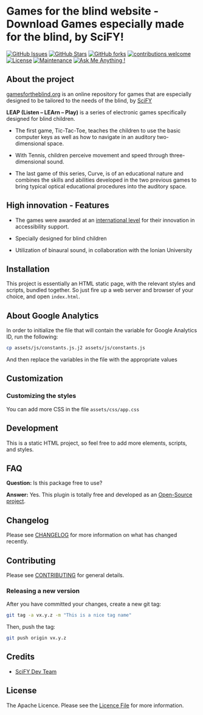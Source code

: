 # Games for the blind website - Download Games especially made for the blind, by SciFY!

[![GitHub Issues](https://img.shields.io/github/issues/scify/gamesfortheblind-web)](https://img.shields.io/github/issues/scify/gamesfortheblind-web)
[![GitHub Stars](https://img.shields.io/github/stars/scify/gamesfortheblind-web)](https://img.shields.io/github/stars/scify/gamesfortheblind-web)
[![GitHub forks](https://img.shields.io/github/forks/scify/gamesfortheblind-web)](https://img.shields.io/github/forks/scify/gamesfortheblind-web)
[![contributions welcome](https://img.shields.io/badge/contributions-welcome-brightgreen.svg?style=flat)](https://github.com/dwyl/esta/issues)
[![License](https://img.shields.io/badge/License-Apache%202.0-blue.svg)](https://opensource.org/licenses/Apache-2.0)
[![Maintenance](https://img.shields.io/badge/Maintained%3F-yes-green.svg)](https://GitHub.com/Naereen/StrapDown.js/graphs/commit-activity)
[![Ask Me Anything !](https://img.shields.io/badge/Ask%20me-anything-1abc9c.svg)](https://GitHub.com/scify)

## About the project

[gamesfortheblind.org](https://gamesfortheblind.org) is an online repository for games that are especially designed to
be tailored to the needs of the blind, by [SciFY](https://scify.org/en/project/leap-games-for-the-blind-2/)

**LEAP (Listen – LEArn – Play)** is a series of electronic games specifically designed for blind children.

* The first game, Tic-Tac-Toe, teaches the children to use the basic computer keys as well as how to navigate in an
  auditory two-dimensional space.

* With Tennis, children perceive movement and speed through three-dimensional sound.

* The last game of this series, Curve, is of an educational nature and combines the skills and abilities developed in
  the
  two previous games to bring typical optical educational procedures into the auditory space.

## High innovation - Features

* The games were awarded at
  an [international level](https://scify.org/en/news/%ce%b2%cf%81%ce%b1%ce%b2%ce%b5%cf%85%cf%83%ce%b7-%cf%83%ce%b5-%cf%80%ce%b1%ce%b3%ce%ba%cf%8c%cf%83%ce%bc%ce%b9%ce%bf-%ce%b5%cf%80%ce%af%cf%80%ce%b5%ce%b4%ce%bf-%ce%b3%ce%b9%ce%b1-%cf%84%ce%b7-scify/)
  for their innovation in accessibility support.

* Specially designed for blind children

* Utilization of binaural sound, in collaboration with the Ionian University

## Installation

This project is essentially an HTML static page, with the relevant styles and scripts, bundled together. So just fire up
a web server and browser of your choice, and open `index.html`.

## About Google Analytics

In order to initialize the file that will contain the variable for Google Analytics ID, run the following:

```bash
cp assets/js/constants.js.j2 assets/js/constants.js
```

And then replace the variables in the file with the appropriate values

## Customization

### Customizing the styles

You can add more CSS in the file `assets/css/app.css`

## Development

This is a static HTML project, so feel free to add more elements, scripts, and styles.

## FAQ

**Question:** Is this package free to use?

**Answer:** Yes. This plugin is totally free and developed as
an [Open-Source project](https://github.com/scify/gamesfortheblind-web).

## Changelog

Please see [CHANGELOG](CHANGELOG.md) for more information on what has changed recently.

## Contributing

Please see [CONTRIBUTING](CONTRIBUTING.md) for general details.

### Releasing a new version

After you have committed your changes, create a new git tag:

```bash
git tag -a vx.y.z -m "This is a nice tag name"
```

Then, push the tag:

```bash
git push origin vx.y.z
```

## Credits

- [SciFY Dev Team](https://github.com/scify)

## License

The Apache Licence. Please see the [Licence File](LICENCE.md) for more information.
